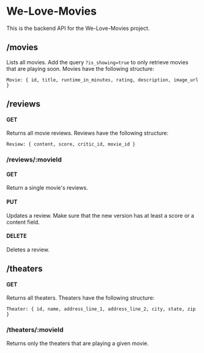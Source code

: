 # We-Love-Movies

This is the backend API for the We-Love-Movies project.

## /movies
Lists all movies.
Add the query ```?is_showing=true``` to only retrieve movies that are playing soon.
Movies have the following structure:
```
Movie: { id, title, runtime_in_minutes, rating, description, image_url }
```

## /reviews
#### GET
Returns all movie reviews.
Reviews have the following structure:
```
Review: { content, score, critic_id, movie_id }
```

### /reviews/:movieId
#### GET
Return a single movie's reviews.
#### PUT
Updates a review.
Make sure that the new version has at least a score or a content field.
#### DELETE
Deletes a review.

## /theaters
#### GET
Returns all theaters.
Theaters have the following structure:
```
Theater: { id, name, address_line_1, address_line_2, city, state, zip }
```
### /theaters/:movieId
Returns only the theaters that are playing a given movie.
